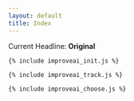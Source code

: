 ```yaml
---
layout: default
title: Index
---
```


Current Headline:
<span markdown="1" id="headline" style="font-weight: bold">Original
</span>

```
{% include improveai_init.js %}
```

```
{% include improveai_track.js %}
```

```
{% include improveai_choose.js %}
```

<script markdown="1">
{% include improveai_choose.js %}
</script>
